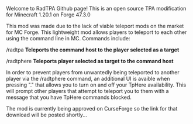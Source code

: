 Welcome to RadTPA Github page! This is an open source TPA modification for Minecraft 1.20.1 on Forge 47.3.0

This mod was made due to the lack of viable teleport mods on the market for MC Forge. This lightweight mod allows players to teleport to each other using the command line in MC. 
Commands include:

/radtpa <Player> **Teleports the command host to the player selected as a target**

/radtphere <Player> **Teleports player selected as target to the command host**

In order to prevent players from unwantedly being teleported to another player via the /radtphere command, an additional UI is avaible when pressing "." that allows you to turn on and off your TpHere availability. 
This will prompt other players that attempt to teleport you to them with a message that you have TpHere commands blocked.


The mod is currently being approved on CurseForge so the link for that download will be posted shortly...

